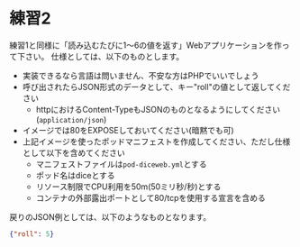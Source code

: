 # 練習2

練習1と同様に「読み込むたびに1〜6の値を返す」Webアプリケーションを作って下さい。
仕様としては、以下のものとします。

* 実装できるなら言語は問いません、不安な方はPHPでいいでしょう
* 呼び出されたらJSON形式のデータとして、キー"roll"の値として返してください
    * httpにおけるContent-TypeもJSONのものとなるようにしてください(`application/json`)
* イメージでは80をEXPOSEしておいてください(暗黙でも可)
* 上記イメージを使ったポッドマニフェストを作成してください、ただし仕様として以下を含めてください
    * マニフェストファイルは`pod-diceweb.yml`とする
    * ポッド名はdiceとする
    * リソース制限でCPU利用を50m(50ミリ秒/秒)とする
    * コンテナの外部露出ポートとして80/tcpを使用する宣言を含める

戻りのJSON例としては、以下のようなものとなります。

```json
{"roll": 5}
```
